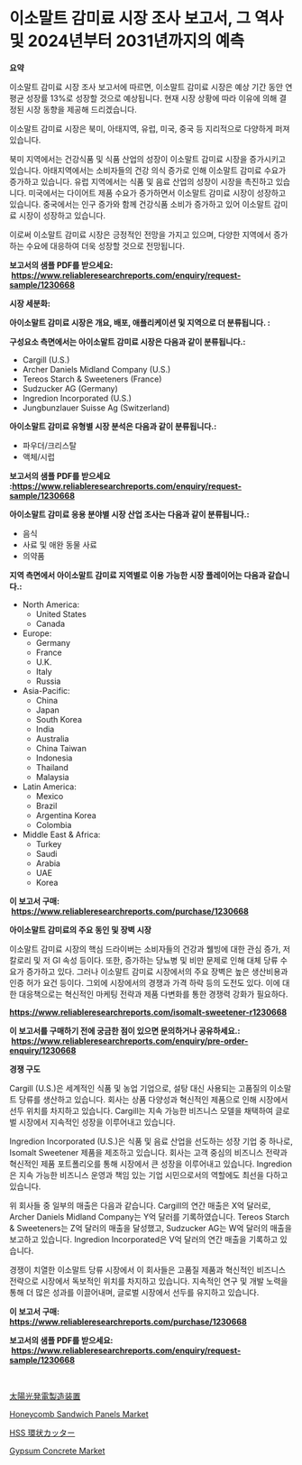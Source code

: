 <p><h1>이소말트 감미료 시장 조사 보고서, 그 역사 및 2024년부터 2031년까지의 예측</h1></p><p><strong>요약</strong></p>
<p><p>이소말트 감미료 시장 조사 보고서에 따르면, 이소말트 감미료 시장은 예상 기간 동안 연평균 성장률 13%로 성장할 것으로 예상됩니다. 현재 시장 상황에 따라 이유에 의해 결정된 시장 동향을 제공해 드리겠습니다.</p><p>이소말트 감미료 시장은 북미, 아태지역, 유럽, 미국, 중국 등 지리적으로 다양하게 퍼져 있습니다.</p><p>북미 지역에서는 건강식품 및 식품 산업의 성장이 이소말트 감미료 시장을 증가시키고 있습니다. 아태지역에서는 소비자들의 건강 의식 증가로 인해 이소말트 감미료 수요가 증가하고 있습니다. 유럽 지역에서는 식품 및 음료 산업의 성장이 시장을 촉진하고 있습니다. 미국에서는 다이어트 제품 수요가 증가하면서 이소말트 감미료 시장이 성장하고 있습니다. 중국에서는 인구 증가와 함께 건강식품 소비가 증가하고 있어 이소말트 감미료 시장이 성장하고 있습니다.</p><p>이로써 이소말트 감미료 시장은 긍정적인 전망을 가지고 있으며, 다양한 지역에서 증가하는 수요에 대응하여 더욱 성장할 것으로 전망됩니다.</p></p>
<p><strong>보고서의 샘플 PDF를 받으세요: &nbsp;<a href="https://www.reliableresearchreports.com/enquiry/request-sample/1230668">https://www.reliableresearchreports.com/enquiry/request-sample/1230668</a></strong></p>
<p><strong>시장 세분화:</strong></p>
<p><strong> 아이소말트 감미료 시장은 개요, 배포, 애플리케이션 및 지역으로 더 분류됩니다. :</strong></p>
<p><strong>구성요소 측면에서는 아이소말트 감미료 시장은 다음과 같이 분류됩니다.:</strong></p>
<p><ul><li>Cargill (U.S.)</li><li>Archer Daniels Midland Company (U.S.)</li><li>Tereos Starch & Sweeteners (France)</li><li>Sudzucker AG (Germany)</li><li>Ingredion Incorporated (U.S.)</li><li>Jungbunzlauer Suisse Ag (Switzerland)</li></ul></p>
<p><strong> 아이소말트 감미료 유형별 시장 분석은 다음과 같이 분류됩니다.:</strong></p>
<p><ul><li>파우더/크리스탈</li><li>액체/시럽</li></ul></p>
<p><strong>보고서의 샘플 PDF를 받으세요 :<a href="https://www.reliableresearchreports.com/enquiry/request-sample/1230668">https://www.reliableresearchreports.com/enquiry/request-sample/1230668</a></strong></p>
<p><strong> 아이소말트 감미료 응용 분야별 시장 산업 조사는 다음과 같이 분류됩니다.:</strong></p>
<p><ul><li>음식</li><li>사료 및 애완 동물 사료</li><li>의약품</li></ul></p>
<p><strong>지역 측면에서 아이소말트 감미료 지역별로 이용 가능한 시장 플레이어는 다음과 같습니다.:</strong></p>
<p><ul>
    <li>
        North America:
        <ul>
            <li>United States</li>
            <li>Canada</li>
        </ul>
    </li>
    <li>
        Europe:
        <ul>
            <li>Germany</li>
            <li>France</li>
            <li>U.K.</li>
            <li>Italy</li>
            <li>Russia</li>
        </ul>
    </li>
    <li>
        Asia-Pacific:
        <ul>
            <li>China</li>
            <li>Japan</li>
            <li>South Korea</li>
            <li>India</li>
            <li>Australia</li>
            <li>China Taiwan</li>
            <li>Indonesia</li>
            <li>Thailand</li>
            <li>Malaysia</li>
        </ul>
    </li>
    <li>
        Latin America:
        <ul>
            <li>Mexico</li>
            <li>Brazil</li>
            <li>Argentina Korea</li>
            <li>Colombia</li>
        </ul>
    </li>
    <li>
        Middle East & Africa:
        <ul>
            <li>Turkey</li>
            <li>Saudi</li>
            <li>Arabia</li>
            <li>UAE</li>
            <li>Korea</li>
        </ul>
    </li>
    </ul></p>
<p><strong>이 보고서 구매: &nbsp;<a href="https://www.reliableresearchreports.com/purchase/1230668">https://www.reliableresearchreports.com/purchase/1230668</a></strong></p>
<p><strong>아이소말트 감미료의 주요 동인 및 장벽 시장</strong></p>
<p><p>이소말트 감미료 시장의 핵심 드라이버는 소비자들의 건강과 웰빙에 대한 관심 증가, 저 칼로리 및 저 GI 속성 등이다. 또한, 증가하는 당뇨병 및 비만 문제로 인해 대체 당류 수요가 증가하고 있다. 그러나 이소말트 감미료 시장에서의 주요 장벽은 높은 생산비용과 인증 허가 요건 등이다. 그외에 시장에서의 경쟁과 가격 하락 등의 도전도 있다. 이에 대한 대응책으로는 혁신적인 마케팅 전략과 제품 다변화를 통한 경쟁력 강화가 필요하다.</p></p>
<p><strong><a href="https://www.reliableresearchreports.com/isomalt-sweetener-r1230668">https://www.reliableresearchreports.com/isomalt-sweetener-r1230668</a></strong></p>
<p><strong>이 보고서를 구매하기 전에 궁금한 점이 있으면 문의하거나 공유하세요.: &nbsp;<a href="https://www.reliableresearchreports.com/enquiry/pre-order-enquiry/1230668">https://www.reliableresearchreports.com/enquiry/pre-order-enquiry/1230668</a></strong></p>
<p><strong>경쟁 구도</strong></p>
<p><p>Cargill (U.S.)은 세계적인 식품 및 농업 기업으로, 설탕 대신 사용되는 고품질의 이소말트 당류를 생산하고 있습니다. 회사는 상품 다양성과 혁신적인 제품으로 인해 시장에서 선두 위치를 차지하고 있습니다. Cargill는 지속 가능한 비즈니스 모델을 채택하여 글로벌 시장에서 지속적인 성장을 이루어내고 있습니다. </p><p>Ingredion Incorporated (U.S.)은 식품 및 음료 산업을 선도하는 성장 기업 중 하나로, Isomalt Sweetener 제품을 제조하고 있습니다. 회사는 고객 중심의 비즈니스 전략과 혁신적인 제품 포트폴리오를 통해 시장에서 큰 성장을 이루어내고 있습니다. Ingredion은 지속 가능한 비즈니스 운영과 책임 있는 기업 시민으로서의 역할에도 최선을 다하고 있습니다.</p><p>위 회사들 중 일부의 매출은 다음과 같습니다. Cargill의 연간 매출은 X억 달러로, Archer Daniels Midland Company는 Y억 달러를 기록하였습니다. Tereos Starch & Sweeteners는 Z억 달러의 매출을 달성했고, Sudzucker AG는 W억 달러의 매출을 보고하고 있습니다. Ingredion Incorporated은 V억 달러의 연간 매출을 기록하고 있습니다.</p><p>경쟁이 치열한 이소말트 당류 시장에서 이 회사들은 고품질 제품과 혁신적인 비즈니스 전략으로 시장에서 독보적인 위치를 차지하고 있습니다. 지속적인 연구 및 개발 노력을 통해 더 많은 성과를 이끌어내며, 글로벌 시장에서 선두를 유지하고 있습니다.</p></p>
<p><strong>이 보고서 구매: &nbsp; <a href="https://www.reliableresearchreports.com/purchase/1230668">https://www.reliableresearchreports.com/purchase/1230668</a></strong></p>
<p><strong>보고서의 샘플 PDF를 받으세요: &nbsp;<a href="https://www.reliableresearchreports.com/enquiry/request-sample/1230668">https://www.reliableresearchreports.com/enquiry/request-sample/1230668</a></strong><strong></strong></p>
<p>&nbsp;</p>
<p><p><a href="https://medium.com/@boydsmitham37/pv%E8%A3%BD%E9%80%A0%E8%A3%85%E7%BD%AE%E5%B8%82%E5%A0%B4%E3%81%AE%E5%88%86%E6%9E%90%E3%81%A82024%E5%B9%B4%E3%81%8B%E3%82%892031%E5%B9%B4%E3%81%BE%E3%81%A7%E3%81%AE%E3%82%B5%E3%82%A4%E3%82%BA%E4%BA%88%E6%B8%AC-22ea18dba9e3">太陽光発電製造装置</a></p><p><a href="https://www.linkedin.com/pulse/honeycomb-sandwich-panels-market-size-share-amp-trends-analysis-ujejc?trackingId=NCPePsRSYVjVqA3sdD5Uvw%3D%3D">Honeycomb Sandwich Panels Market</a></p><p><a href="https://medium.com/@larrycruz525/hss%E7%AE%A1%E6%9D%BF%E3%82%AB%E3%83%83%E3%82%BF%E3%83%BC%E5%B8%82%E5%A0%B4%E3%81%AF-2031%E5%B9%B4%E3%81%BE%E3%81%A7%E3%81%AE%E5%B8%82%E5%A0%B4%E3%82%B7%E3%82%A7%E3%82%A2-%E3%82%B5%E3%82%A4%E3%82%BA-%E3%81%8A%E3%82%88%E3%81%B3%E4%BA%88%E6%B8%AC%E3%82%92%E9%87%8D%E7%82%B9%E3%81%AB%E7%BD%AE%E3%81%84%E3%81%A6%E3%81%84%E3%81%BE%E3%81%99-583736df4116">HSS 環状カッター</a></p><p><a href="https://www.linkedin.com/pulse/gypsum-concrete-market-provides-detailed-segmentation-based-n43wc?trackingId=t7SoofwULcjABLVkn9MSSw%3D%3D">Gypsum Concrete Market</a></p></p>